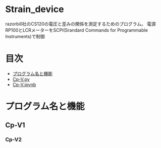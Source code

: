 # Strain_device

razorbill社のCS120の電圧と歪みの関係を測定するためのプログラム。
電源RP100とLCRメーターをSCPI(Srandard Commands for Programmable Instruments)で制御

# 目次
* [プログラム名と機能](#program)
 * [Cp-V.py](#Cp-V1)
 * [Cp-V.ipynb](#Cp-V2)

<h1 id="program">プログラム名と機能</h1>

<h2 id="Cp-V1">Cp-V1</h2>

<h3 id="Cp-V2">Cp-V2</h3>

